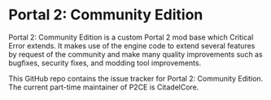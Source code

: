 # Portal 2: Community Edition

Portal 2: Community Edition is a custom Portal 2 mod base which Critical Error extends.
It makes use of the engine code to extend several features by request of the community and make many quality improvements such as bugfixes, security fixes, and modding tool improvements.

This GitHub repo contains the issue tracker for Portal 2: Community Edition. The current part-time maintainer of P2CE is CitadelCore.
